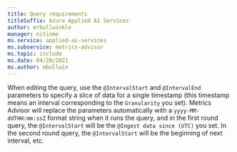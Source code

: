 ```yaml
---
title: Query requirements
titleSuffix: Azure Applied AI Services
author: mrbullwinkle
manager: nitinme
ms.service: applied-ai-services
ms.subservice: metrics-advisor
ms.topic: include
ms.date: 04/20/2021
ms.author: mbullwin
---
```


When editing the query, use the `@IntervalStart` and `@IntervalEnd` parameters to specify a slice of data for a single timestamp (this timestamp means an interval corresponding to the `Granularity` you set). Metrics Advisor will replace the parameters automatically with a `yyyy-MM-ddTHH:mm:ssZ` format string when it runs the query, and in the first round query, the `@IntervalStart` will be the `@Ingest data since (UTC)` you set. In the second round query, the `@IntervalStart` will be the beginning of next interval, etc.
